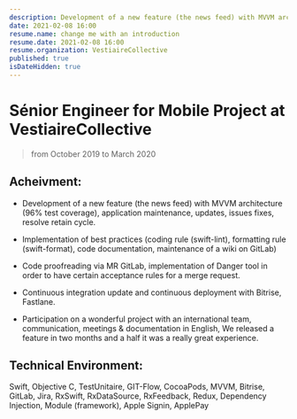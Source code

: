 ```yaml
---
description: Development of a new feature (the news feed) with MVVM architecture (96% test coverage), application maintenance, updates, issues fixes, resolve retain cycle. ...
date: 2021-02-08 16:00
resume.name: change me with an introduction
resume.date: 2021-02-08 16:00
resume.organization: VestiaireCollective
published: true
isDateHidden: true
---
```


# Sénior Engineer for Mobile Project at VestiaireCollective

> from October 2019 to March 2020

## Acheivment:

* Development of a new feature (the news feed) with MVVM architecture (96% test coverage), application maintenance, updates, issues fixes, resolve retain cycle.

* Implementation of best practices (coding rule (swift-lint), formatting rule (swift-format), code documentation, maintenance of a wiki on GitLab)

* Code proofreading via MR GitLab, implementation of Danger tool in order to have certain acceptance rules for a merge request. 

* Continuous integration update and continuous deployment with Bitrise, Fastlane. 

* Participation on a wonderful project with an international team, communication, meetings & documentation in English, We released a feature in two months and a half it was a really great experience.

## Technical Environment:

Swift, Objective C, TestUnitaire, GIT-Flow, CocoaPods, MVVM, Bitrise, GitLab, Jira, RxSwift, RxDataSource, RxFeedback, Redux, Dependency Injection, Module (framework), Apple Signin, ApplePay
